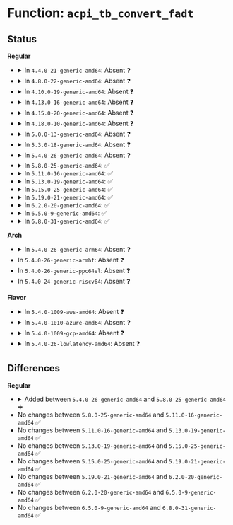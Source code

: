 # Function: <code>acpi_tb_convert_fadt</code>

## Status
<b>Regular</b>
<ul>
<li>
<details>
<summary>In <code>4.4.0-21-generic-amd64</code>: Absent ❓</summary>

```json
{
  "name": "acpi_tb_convert_fadt",
  "collision_type": "Unique Static",
  "inline_type": "Full",
  "funcs": [
    {
      "addr": 18446744071583714055,
      "name": "acpi_tb_convert_fadt",
      "external": false,
      "loc": "drivers/acpi/acpica/tbfadt.c:468",
      "file": "drivers/acpi/acpica/tbfadt.c",
      "inline": "not declared, inlined",
      "caller_inline": [
        "drivers/acpi/acpica/tbfadt.c:acpi_tb_create_local_fadt"
      ],
      "caller_func": []
    }
  ],
  "symbols": []
}
```
</details>
</li>
<li>
<details>
<summary>In <code>4.8.0-22-generic-amd64</code>: Absent ❓</summary>

```json
{
  "name": "acpi_tb_convert_fadt",
  "collision_type": "Unique Static",
  "inline_type": "Full",
  "funcs": [
    {
      "addr": 18446744071584038478,
      "name": "acpi_tb_convert_fadt",
      "external": false,
      "loc": "drivers/acpi/acpica/tbfadt.c:469",
      "file": "drivers/acpi/acpica/tbfadt.c",
      "inline": "not declared, inlined",
      "caller_inline": [
        "drivers/acpi/acpica/tbfadt.c:acpi_tb_create_local_fadt"
      ],
      "caller_func": []
    }
  ],
  "symbols": []
}
```
</details>
</li>
<li>
<details>
<summary>In <code>4.10.0-19-generic-amd64</code>: Absent ❓</summary>

```json
{
  "name": "acpi_tb_convert_fadt",
  "collision_type": "Unique Static",
  "inline_type": "Full",
  "funcs": [
    {
      "addr": 18446744071584180936,
      "name": "acpi_tb_convert_fadt",
      "external": false,
      "loc": "drivers/acpi/acpica/tbfadt.c:473",
      "file": "drivers/acpi/acpica/tbfadt.c",
      "inline": "not declared, inlined",
      "caller_inline": [
        "drivers/acpi/acpica/tbfadt.c:acpi_tb_create_local_fadt"
      ],
      "caller_func": []
    }
  ],
  "symbols": []
}
```
</details>
</li>
<li>
<details>
<summary>In <code>4.13.0-16-generic-amd64</code>: Absent ❓</summary>

```json
{
  "name": "acpi_tb_convert_fadt",
  "collision_type": "Unique Static",
  "inline_type": "Full",
  "funcs": [
    {
      "addr": 18446744071584248626,
      "name": "acpi_tb_convert_fadt",
      "external": false,
      "loc": "drivers/acpi/acpica/tbfadt.c:473",
      "file": "drivers/acpi/acpica/tbfadt.c",
      "inline": "not declared, inlined",
      "caller_inline": [
        "drivers/acpi/acpica/tbfadt.c:acpi_tb_create_local_fadt"
      ],
      "caller_func": []
    }
  ],
  "symbols": []
}
```
</details>
</li>
<li>
<details>
<summary>In <code>4.15.0-20-generic-amd64</code>: Absent ❓</summary>

```json
{
  "name": "acpi_tb_convert_fadt",
  "collision_type": "Unique Static",
  "inline_type": "Full",
  "funcs": [
    {
      "addr": 18446744071584607004,
      "name": "acpi_tb_convert_fadt",
      "external": false,
      "loc": "drivers/acpi/acpica/tbfadt.c:473",
      "file": "drivers/acpi/acpica/tbfadt.c",
      "inline": "not declared, inlined",
      "caller_inline": [
        "drivers/acpi/acpica/tbfadt.c:acpi_tb_create_local_fadt"
      ],
      "caller_func": []
    }
  ],
  "symbols": []
}
```
</details>
</li>
<li>
<details>
<summary>In <code>4.18.0-10-generic-amd64</code>: Absent ❓</summary>

```json
{
  "name": "acpi_tb_convert_fadt",
  "collision_type": "Unique Static",
  "inline_type": "Full",
  "funcs": [
    {
      "addr": 18446744071584832736,
      "name": "acpi_tb_convert_fadt",
      "external": false,
      "loc": "drivers/acpi/acpica/tbfadt.c:439",
      "file": "drivers/acpi/acpica/tbfadt.c",
      "inline": "not declared, inlined",
      "caller_inline": [
        "drivers/acpi/acpica/tbfadt.c:acpi_tb_create_local_fadt"
      ],
      "caller_func": []
    }
  ],
  "symbols": []
}
```
</details>
</li>
<li>
<details>
<summary>In <code>5.0.0-13-generic-amd64</code>: Absent ❓</summary>

```json
{
  "name": "acpi_tb_convert_fadt",
  "collision_type": "Unique Static",
  "inline_type": "Full",
  "funcs": [
    {
      "addr": 18446744071584936092,
      "name": "acpi_tb_convert_fadt",
      "external": false,
      "loc": "drivers/acpi/acpica/tbfadt.c:439",
      "file": "drivers/acpi/acpica/tbfadt.c",
      "inline": "not declared, inlined",
      "caller_inline": [
        "drivers/acpi/acpica/tbfadt.c:acpi_tb_create_local_fadt"
      ],
      "caller_func": []
    }
  ],
  "symbols": []
}
```
</details>
</li>
<li>
<details>
<summary>In <code>5.3.0-18-generic-amd64</code>: Absent ❓</summary>

```json
{
  "name": "acpi_tb_convert_fadt",
  "collision_type": "Unique Static",
  "inline_type": "Full",
  "funcs": [
    {
      "addr": 18446744071585138962,
      "name": "acpi_tb_convert_fadt",
      "external": false,
      "loc": "drivers/acpi/acpica/tbfadt.c:439",
      "file": "drivers/acpi/acpica/tbfadt.c",
      "inline": "not declared, inlined",
      "caller_inline": [
        "drivers/acpi/acpica/tbfadt.c:acpi_tb_create_local_fadt"
      ],
      "caller_func": []
    }
  ],
  "symbols": []
}
```
</details>
</li>
<li>
<details>
<summary>In <code>5.4.0-26-generic-amd64</code>: Absent ❓</summary>

```json
{
  "name": "acpi_tb_convert_fadt",
  "collision_type": "Unique Static",
  "inline_type": "Full",
  "funcs": [
    {
      "addr": 18446744071585275325,
      "name": "acpi_tb_convert_fadt",
      "external": false,
      "loc": "drivers/acpi/acpica/tbfadt.c:439",
      "file": "drivers/acpi/acpica/tbfadt.c",
      "inline": "not declared, inlined",
      "caller_inline": [
        "drivers/acpi/acpica/tbfadt.c:acpi_tb_create_local_fadt"
      ],
      "caller_func": []
    }
  ],
  "symbols": []
}
```
</details>
</li>
<li>
<details>
<summary>In <code>5.8.0-25-generic-amd64</code>: ✅</summary>

```c
void acpi_tb_convert_fadt()
```

```json
{
  "name": "acpi_tb_convert_fadt",
  "collision_type": "Unique Static",
  "inline_type": "No",
  "funcs": [
    {
      "addr": 18446744071585981611,
      "name": "acpi_tb_convert_fadt",
      "external": false,
      "loc": "drivers/acpi/acpica/tbfadt.c:439",
      "file": "drivers/acpi/acpica/tbfadt.c",
      "inline": "seen, unknown",
      "caller_inline": [],
      "caller_func": [
        "drivers/acpi/acpica/tbfadt.c:acpi_tb_create_local_fadt"
      ]
    }
  ],
  "symbols": [
    {
      "addr": 18446744071585981611,
      "name": "acpi_tb_convert_fadt",
      "section": ".text",
      "bind": "STB_LOCAL",
      "size": 651
    }
  ]
}
```
</details>
</li>
<li>
<details>
<summary>In <code>5.11.0-16-generic-amd64</code>: ✅</summary>

```c
void acpi_tb_convert_fadt()
```

```json
{
  "name": "acpi_tb_convert_fadt",
  "collision_type": "Unique Static",
  "inline_type": "No",
  "funcs": [
    {
      "addr": 18446744071586104497,
      "name": "acpi_tb_convert_fadt",
      "external": false,
      "loc": "drivers/acpi/acpica/tbfadt.c:439",
      "file": "drivers/acpi/acpica/tbfadt.c",
      "inline": "seen, unknown",
      "caller_inline": [],
      "caller_func": [
        "drivers/acpi/acpica/tbfadt.c:acpi_tb_create_local_fadt"
      ]
    }
  ],
  "symbols": [
    {
      "addr": 18446744071586104497,
      "name": "acpi_tb_convert_fadt",
      "section": ".text",
      "bind": "STB_LOCAL",
      "size": 651
    }
  ]
}
```
</details>
</li>
<li>
<details>
<summary>In <code>5.13.0-19-generic-amd64</code>: ✅</summary>

```c
void acpi_tb_convert_fadt()
```

```json
{
  "name": "acpi_tb_convert_fadt",
  "collision_type": "Unique Static",
  "inline_type": "No",
  "funcs": [
    {
      "addr": 18446744071585981093,
      "name": "acpi_tb_convert_fadt",
      "external": false,
      "loc": "drivers/acpi/acpica/tbfadt.c:439",
      "file": "drivers/acpi/acpica/tbfadt.c",
      "inline": "seen, unknown",
      "caller_inline": [],
      "caller_func": [
        "drivers/acpi/acpica/tbfadt.c:acpi_tb_create_local_fadt"
      ]
    }
  ],
  "symbols": [
    {
      "addr": 18446744071585981093,
      "name": "acpi_tb_convert_fadt",
      "section": ".text",
      "bind": "STB_LOCAL",
      "size": 651
    }
  ]
}
```
</details>
</li>
<li>
<details>
<summary>In <code>5.15.0-25-generic-amd64</code>: ✅</summary>

```c
void acpi_tb_convert_fadt()
```

```json
{
  "name": "acpi_tb_convert_fadt",
  "collision_type": "Unique Static",
  "inline_type": "No",
  "funcs": [
    {
      "addr": 18446744071586469749,
      "name": "acpi_tb_convert_fadt",
      "external": false,
      "loc": "drivers/acpi/acpica/tbfadt.c:439",
      "file": "drivers/acpi/acpica/tbfadt.c",
      "inline": "seen, unknown",
      "caller_inline": [],
      "caller_func": [
        "drivers/acpi/acpica/tbfadt.c:acpi_tb_create_local_fadt"
      ]
    }
  ],
  "symbols": [
    {
      "addr": 18446744071586469749,
      "name": "acpi_tb_convert_fadt",
      "section": ".text",
      "bind": "STB_LOCAL",
      "size": 803
    }
  ]
}
```
</details>
</li>
<li>
<details>
<summary>In <code>5.19.0-21-generic-amd64</code>: ✅</summary>

```c
void acpi_tb_convert_fadt()
```

```json
{
  "name": "acpi_tb_convert_fadt",
  "collision_type": "Unique Static",
  "inline_type": "No",
  "funcs": [
    {
      "addr": 18446744071587722506,
      "name": "acpi_tb_convert_fadt",
      "external": false,
      "loc": "drivers/acpi/acpica/tbfadt.c:439",
      "file": "drivers/acpi/acpica/tbfadt.c",
      "inline": "seen, unknown",
      "caller_inline": [],
      "caller_func": [
        "drivers/acpi/acpica/tbfadt.c:acpi_tb_create_local_fadt"
      ]
    }
  ],
  "symbols": [
    {
      "addr": 18446744071587722506,
      "name": "acpi_tb_convert_fadt",
      "section": ".text",
      "bind": "STB_LOCAL",
      "size": 913
    }
  ]
}
```
</details>
</li>
<li>
<details>
<summary>In <code>6.2.0-20-generic-amd64</code>: ✅</summary>

```c
void acpi_tb_convert_fadt()
```

```json
{
  "name": "acpi_tb_convert_fadt",
  "collision_type": "Unique Static",
  "inline_type": "No",
  "funcs": [
    {
      "addr": 18446744071589041184,
      "name": "acpi_tb_convert_fadt",
      "external": false,
      "loc": "drivers/acpi/acpica/tbfadt.c:439",
      "file": "drivers/acpi/acpica/tbfadt.c",
      "inline": "seen, unknown",
      "caller_inline": [],
      "caller_func": [
        "drivers/acpi/acpica/tbfadt.c:acpi_tb_create_local_fadt"
      ]
    }
  ],
  "symbols": [
    {
      "addr": 18446744071589041184,
      "name": "acpi_tb_convert_fadt",
      "section": ".text",
      "bind": "STB_LOCAL",
      "size": 1267
    }
  ]
}
```
</details>
</li>
<li>
<details>
<summary>In <code>6.5.0-9-generic-amd64</code>: ✅</summary>

```c
void acpi_tb_convert_fadt()
```

```json
{
  "name": "acpi_tb_convert_fadt",
  "collision_type": "Unique Static",
  "inline_type": "No",
  "funcs": [
    {
      "addr": 18446744071589332400,
      "name": "acpi_tb_convert_fadt",
      "external": false,
      "loc": "drivers/acpi/acpica/tbfadt.c:439",
      "file": "drivers/acpi/acpica/tbfadt.c",
      "inline": "seen, unknown",
      "caller_inline": [],
      "caller_func": [
        "drivers/acpi/acpica/tbfadt.c:acpi_tb_create_local_fadt"
      ]
    }
  ],
  "symbols": [
    {
      "addr": 18446744071589332400,
      "name": "acpi_tb_convert_fadt",
      "section": ".text",
      "bind": "STB_LOCAL",
      "size": 1230
    }
  ]
}
```
</details>
</li>
<li>
<details>
<summary>In <code>6.8.0-31-generic-amd64</code>: ✅</summary>

```c
void acpi_tb_convert_fadt()
```

```json
{
  "name": "acpi_tb_convert_fadt",
  "collision_type": "Unique Static",
  "inline_type": "No",
  "funcs": [
    {
      "addr": 18446744071589639216,
      "name": "acpi_tb_convert_fadt",
      "external": false,
      "loc": "drivers/acpi/acpica/tbfadt.c:439",
      "file": "drivers/acpi/acpica/tbfadt.c",
      "inline": "seen, unknown",
      "caller_inline": [],
      "caller_func": [
        "drivers/acpi/acpica/tbfadt.c:acpi_tb_create_local_fadt"
      ]
    }
  ],
  "symbols": [
    {
      "addr": 18446744071589639216,
      "name": "acpi_tb_convert_fadt",
      "section": ".text",
      "bind": "STB_LOCAL",
      "size": 1230
    }
  ]
}
```
</details>
</li>
</ul>
<b>Arch</b>
<ul>
<li>
<details>
<summary>In <code>5.4.0-26-generic-arm64</code>: Absent ❓</summary>

```json
{
  "name": "acpi_tb_convert_fadt",
  "collision_type": "Unique Static",
  "inline_type": "Full",
  "funcs": [
    {
      "addr": 18446603336497591348,
      "name": "acpi_tb_convert_fadt",
      "external": false,
      "loc": "drivers/acpi/acpica/tbfadt.c:439",
      "file": "drivers/acpi/acpica/tbfadt.c",
      "inline": "not declared, inlined",
      "caller_inline": [
        "drivers/acpi/acpica/tbfadt.c:acpi_tb_create_local_fadt"
      ],
      "caller_func": []
    }
  ],
  "symbols": []
}
```
</details>
</li>
<li>
In <code>5.4.0-26-generic-armhf</code>: Absent ❓
</li>
<li>
In <code>5.4.0-26-generic-ppc64el</code>: Absent ❓
</li>
<li>
In <code>5.4.0-24-generic-riscv64</code>: Absent ❓
</li>
</ul>
<b>Flavor</b>
<ul>
<li>
<details>
<summary>In <code>5.4.0-1009-aws-amd64</code>: Absent ❓</summary>

```json
{
  "name": "acpi_tb_convert_fadt",
  "collision_type": "Unique Static",
  "inline_type": "Full",
  "funcs": [
    {
      "addr": 18446744071585120321,
      "name": "acpi_tb_convert_fadt",
      "external": false,
      "loc": "drivers/acpi/acpica/tbfadt.c:439",
      "file": "drivers/acpi/acpica/tbfadt.c",
      "inline": "not declared, inlined",
      "caller_inline": [
        "drivers/acpi/acpica/tbfadt.c:acpi_tb_create_local_fadt"
      ],
      "caller_func": []
    }
  ],
  "symbols": []
}
```
</details>
</li>
<li>
<details>
<summary>In <code>5.4.0-1010-azure-amd64</code>: Absent ❓</summary>

```json
{
  "name": "acpi_tb_convert_fadt",
  "collision_type": "Unique Static",
  "inline_type": "Full",
  "funcs": [
    {
      "addr": 18446744071585035628,
      "name": "acpi_tb_convert_fadt",
      "external": false,
      "loc": "drivers/acpi/acpica/tbfadt.c:439",
      "file": "drivers/acpi/acpica/tbfadt.c",
      "inline": "not declared, inlined",
      "caller_inline": [
        "drivers/acpi/acpica/tbfadt.c:acpi_tb_create_local_fadt"
      ],
      "caller_func": []
    }
  ],
  "symbols": []
}
```
</details>
</li>
<li>
<details>
<summary>In <code>5.4.0-1009-gcp-amd64</code>: Absent ❓</summary>

```json
{
  "name": "acpi_tb_convert_fadt",
  "collision_type": "Unique Static",
  "inline_type": "Full",
  "funcs": [
    {
      "addr": 18446744071585226909,
      "name": "acpi_tb_convert_fadt",
      "external": false,
      "loc": "drivers/acpi/acpica/tbfadt.c:439",
      "file": "drivers/acpi/acpica/tbfadt.c",
      "inline": "not declared, inlined",
      "caller_inline": [
        "drivers/acpi/acpica/tbfadt.c:acpi_tb_create_local_fadt"
      ],
      "caller_func": []
    }
  ],
  "symbols": []
}
```
</details>
</li>
<li>
<details>
<summary>In <code>5.4.0-26-lowlatency-amd64</code>: Absent ❓</summary>

```json
{
  "name": "acpi_tb_convert_fadt",
  "collision_type": "Unique Static",
  "inline_type": "Full",
  "funcs": [
    {
      "addr": 18446744071585333069,
      "name": "acpi_tb_convert_fadt",
      "external": false,
      "loc": "drivers/acpi/acpica/tbfadt.c:439",
      "file": "drivers/acpi/acpica/tbfadt.c",
      "inline": "not declared, inlined",
      "caller_inline": [
        "drivers/acpi/acpica/tbfadt.c:acpi_tb_create_local_fadt"
      ],
      "caller_func": []
    }
  ],
  "symbols": []
}
```
</details>
</li>
</ul>

## Differences
<b>Regular</b>
<ul>
<li>
<details>
<summary>Added between <code>5.4.0-26-generic-amd64</code> and <code>5.8.0-25-generic-amd64</code> ➕</summary>

```c
void acpi_tb_convert_fadt()
```
</details>
</li>
<li>
No changes between <code>5.8.0-25-generic-amd64</code> and <code>5.11.0-16-generic-amd64</code> ✅
</li>
<li>
No changes between <code>5.11.0-16-generic-amd64</code> and <code>5.13.0-19-generic-amd64</code> ✅
</li>
<li>
No changes between <code>5.13.0-19-generic-amd64</code> and <code>5.15.0-25-generic-amd64</code> ✅
</li>
<li>
No changes between <code>5.15.0-25-generic-amd64</code> and <code>5.19.0-21-generic-amd64</code> ✅
</li>
<li>
No changes between <code>5.19.0-21-generic-amd64</code> and <code>6.2.0-20-generic-amd64</code> ✅
</li>
<li>
No changes between <code>6.2.0-20-generic-amd64</code> and <code>6.5.0-9-generic-amd64</code> ✅
</li>
<li>
No changes between <code>6.5.0-9-generic-amd64</code> and <code>6.8.0-31-generic-amd64</code> ✅
</li>
</ul>
